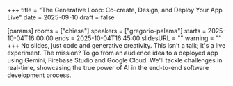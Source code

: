 +++
title = "The Generative Loop: Co-create, Design, and Deploy Your App Live"
date = 2025-09-10
draft = false

[params]
rooms = ["chiesa"]
speakers = ["gregorio-palama"]
starts = 2025-10-04T16:00:00
ends = 2025-10-04T16:45:00
slidesURL = ""
warning = ""
+++
No slides, just code and generative creativity. This isn't a talk; it's a live experiment. The mission? To go from an audience idea to a deployed app using Gemini, Firebase Studio and Google Cloud. We'll tackle challenges in real-time, showcasing the true power of AI in the end-to-end software development process.
